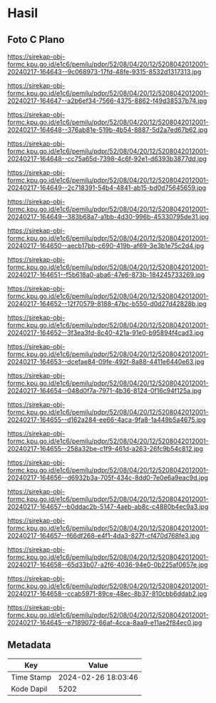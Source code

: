 # Hasil

## Foto C Plano

https://sirekap-obj-formc.kpu.go.id/e1c6/pemilu/pdpr/52/08/04/20/12/5208042012001-20240217-164643--9c068973-17fd-48fe-9315-8532d1317313.jpg

https://sirekap-obj-formc.kpu.go.id/e1c6/pemilu/pdpr/52/08/04/20/12/5208042012001-20240217-164647--a2b6ef34-7566-4375-8862-f49d38537b74.jpg

https://sirekap-obj-formc.kpu.go.id/e1c6/pemilu/pdpr/52/08/04/20/12/5208042012001-20240217-164648--376ab81e-519b-4b54-8887-5d2a7ed67b62.jpg

https://sirekap-obj-formc.kpu.go.id/e1c6/pemilu/pdpr/52/08/04/20/12/5208042012001-20240217-164648--cc75a65d-7398-4c6f-92e1-d6393b3877dd.jpg

https://sirekap-obj-formc.kpu.go.id/e1c6/pemilu/pdpr/52/08/04/20/12/5208042012001-20240217-164649--2c718391-54b4-4841-ab15-bd0d75645659.jpg

https://sirekap-obj-formc.kpu.go.id/e1c6/pemilu/pdpr/52/08/04/20/12/5208042012001-20240217-164649--383b68a7-a1bb-4d30-996b-45330795de31.jpg

https://sirekap-obj-formc.kpu.go.id/e1c6/pemilu/pdpr/52/08/04/20/12/5208042012001-20240217-164650--aecb17bb-c690-419b-af69-3e3b1e75c2d4.jpg

https://sirekap-obj-formc.kpu.go.id/e1c6/pemilu/pdpr/52/08/04/20/12/5208042012001-20240217-164651--f5b618a0-aba6-47e6-873b-184245733269.jpg

https://sirekap-obj-formc.kpu.go.id/e1c6/pemilu/pdpr/52/08/04/20/12/5208042012001-20240217-164652--12f70579-8188-47bc-b550-d0d27d42828b.jpg

https://sirekap-obj-formc.kpu.go.id/e1c6/pemilu/pdpr/52/08/04/20/12/5208042012001-20240217-164652--3f3ea3fd-8c40-421a-91e0-b95894f4cad3.jpg

https://sirekap-obj-formc.kpu.go.id/e1c6/pemilu/pdpr/52/08/04/20/12/5208042012001-20240217-164653--dcefae84-09fe-492f-8a88-4411e6440e63.jpg

https://sirekap-obj-formc.kpu.go.id/e1c6/pemilu/pdpr/52/08/04/20/12/5208042012001-20240217-164654--048d0f7a-7971-4b36-8124-0f16c94f125a.jpg

https://sirekap-obj-formc.kpu.go.id/e1c6/pemilu/pdpr/52/08/04/20/12/5208042012001-20240217-164655--d162a284-ee66-4aca-9fa8-1a449b5a4675.jpg

https://sirekap-obj-formc.kpu.go.id/e1c6/pemilu/pdpr/52/08/04/20/12/5208042012001-20240217-164655--258a32be-c1f9-461d-a263-26fc9b54c812.jpg

https://sirekap-obj-formc.kpu.go.id/e1c6/pemilu/pdpr/52/08/04/20/12/5208042012001-20240217-164656--d6932b3a-705f-434c-8dd0-7e0e6a9eac9d.jpg

https://sirekap-obj-formc.kpu.go.id/e1c6/pemilu/pdpr/52/08/04/20/12/5208042012001-20240217-164657--b0ddac2b-5147-4aeb-ab8c-c4880b4ec9a3.jpg

https://sirekap-obj-formc.kpu.go.id/e1c6/pemilu/pdpr/52/08/04/20/12/5208042012001-20240217-164657--f66df268-e4f1-4da3-827f-cf470d768fe3.jpg

https://sirekap-obj-formc.kpu.go.id/e1c6/pemilu/pdpr/52/08/04/20/12/5208042012001-20240217-164658--65d33b07-a2f6-4036-94e0-0b225af0657e.jpg

https://sirekap-obj-formc.kpu.go.id/e1c6/pemilu/pdpr/52/08/04/20/12/5208042012001-20240217-164658--ccab5971-89ce-48ec-8b37-810cbb6ddab2.jpg

https://sirekap-obj-formc.kpu.go.id/e1c6/pemilu/pdpr/52/08/04/20/12/5208042012001-20240217-164645--e7189072-66af-4cca-8aa9-e11ae2f84ec0.jpg


## Metadata

| Key        | Value               |
| ---------- | ------------------- |
| Time Stamp | 2024-02-26 18:03:46 |
| Kode Dapil | 5202                |



